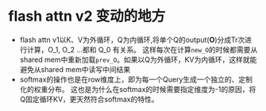 # flash attn v2 变动的地方
* flash attn v1以K、V为外循环，Q为内循环,将单个Q的output(**O**)分成Tr次进行计算，O_1, O_2 ...都和 Q_0 有关系。 这样每次在计算`new_O`的时候都需要从shared mem中重新加载`prev_O`。如果以Q为外循环，KV为内循环，这样就能避免从shared mem中读写中间结果
* softmax的操作也是在row维度上，即为每一个Query生成一个独立的、定制化的权重分布。 这也是为什么在softmax的时候需要指定维度为-1的原因，将Q固定循环KV，更天然符合softmax的特性。